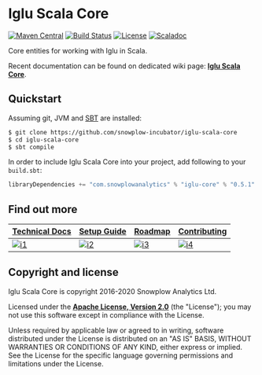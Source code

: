 # Iglu Scala Core

[![Maven Central][maven-badge]][maven-link]
[![Build Status][travis-image]][travis] 
[![License][license-image]][license]
[![Scaladoc][scaladoc-image]][scaladoc]

Core entities for working with Iglu in Scala.

Recent documentation can be found on dedicated wiki page: **[Iglu Scala Core][techdocs]**.

## Quickstart

Assuming git, JVM and [SBT][sbt-site] are installed:

```bash
$ git clone https://github.com/snowplow-incubator/iglu-scala-core
$ cd iglu-scala-core
$ sbt compile
```

In order to include Iglu Scala Core into your project, add following to your `build.sbt`:

```scala
libraryDependencies += "com.snowplowanalytics" % "iglu-core" % "0.5.1"
```

## Find out more

| **[Technical Docs][techdocs]**     | **[Setup Guide][setup]**     | **[Roadmap][roadmap]**           | **[Contributing][contributing]**           |
|-------------------------------------|-------------------------------|-----------------------------------|---------------------------------------------|
| [![i1][techdocs-image]][techdocs] | [![i2][setup-image]][setup] | [![i3][roadmap-image]][roadmap] | [![i4][contributing-image]][contributing] |

## Copyright and license

Iglu Scala Core is copyright 2016-2020 Snowplow Analytics Ltd.

Licensed under the **[Apache License, Version 2.0][license]** (the "License");
you may not use this software except in compliance with the License.

Unless required by applicable law or agreed to in writing, software
distributed under the License is distributed on an "AS IS" BASIS,
WITHOUT WARRANTIES OR CONDITIONS OF ANY KIND, either express or implied.
See the License for the specific language governing permissions and
limitations under the License.


[license-image]: http://img.shields.io/badge/license-Apache--2-blue.svg?style=flat
[license]: http://www.apache.org/licenses/LICENSE-2.0

[maven-badge]: https://maven-badges.herokuapp.com/maven-central/com.snowplowanalytics/iglu-core_2.12/badge.svg
[maven-link]: https://maven-badges.herokuapp.com/maven-central/com.snowplowanalytics/iglu-core_2.12

[travis]: https://travis-ci.org/snowplow-incubator/iglu-scala-core
[travis-image]: https://travis-ci.org/snowplow-incubator/iglu-scala-core.png?branch=master

[sbt-site]: https://www.scala-sbt.org/

[techdocs]: https://github.com/snowplow/iglu/wiki/Scala-iglu-core
[roadmap]: https://github.com/snowplow/iglu/wiki/Product-roadmap
[setup]: https://github.com/snowplow/iglu/wiki/Scala-iglu-core#setup
[contributing]: https://github.com/snowplow/iglu/wiki/Contributing

[techdocs-image]: https://d3i6fms1cm1j0i.cloudfront.net/github/images/techdocs.png
[setup-image]: https://d3i6fms1cm1j0i.cloudfront.net/github/images/setup.png
[roadmap-image]: https://d3i6fms1cm1j0i.cloudfront.net/github/images/roadmap.png
[contributing-image]: https://d3i6fms1cm1j0i.cloudfront.net/github/images/contributing.png

[license]: http://www.apache.org/licenses/LICENSE-2.0

[scaladoc]: https://snowplow-incubator.github.io/iglu-scala-core/1.0.0/com/snowplowanalytics/iglu/core/index.html
[scaladoc-image]: https://javadoc-badge.appspot.com/com.snowplowanalytics/iglu-core_2.12.svg?label=scaladoc

